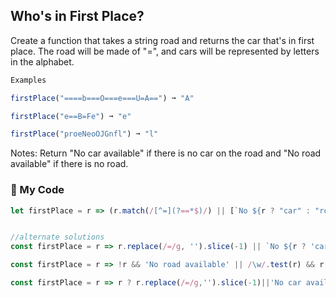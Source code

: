 ## Who's in First Place?

Create a function that takes a string road and returns the car that's in first place. The road will be made of "=", and cars will be represented by letters in the alphabet.
```js
Examples

firstPlace("====b===O===e===U=A==") ➞ "A"

firstPlace("e==B=Fe") ➞ "e"

firstPlace("proeNeoOJGnfl") ➞ "l"
```
Notes:
Return "No car available" if there is no car on the road and "No road available" if there is no road.

### :palm_tree: My Code
```js
let firstPlace = r => (r.match(/[^=](?==*$)/) || [`No ${r ? "car" : "road"} available`])[0];


//alternate solutions
const firstPlace = r => r.replace(/=/g, '').slice(-1) || `No ${r ? 'car' : 'road' } available`;

const firstPlace = r => !r && 'No road available' || /\w/.test(r) && r.match(/\w/gi).pop() || 'No car available';

const firstPlace = r => r ? r.replace(/=/g,'').slice(-1)||'No car available':'No road available';
```
